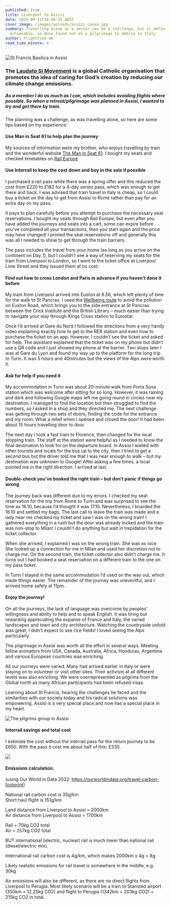 ```yaml
---
published: true
title: Liverpool to Assisi
date: 2025-09-11T18:40:35.885Z
cover_image: /images/uploads/assisi_canva.jpg
summary: Travelling alone as a senior can be a challenge, but is definitely
  achievable, as Anne found out on a pilgrimage to Umbria in Italy
author: FlightFree UK
read_time_minute: 4
---
```

![](/images/uploads/assisi_body_canva.jpg "St Francis Basilica in Assisi")



### The [Laudato Sí Movement](https://laudatosimovement.org/) is a global Catholic organisation that promotes the idea of caring for God’s creation by reducing our climate change emissions.

##### As a member I do as much as I can, which includes avoiding flights where possible. So when a retreat/pilgrimage was planned in Assisi, I wanted to try and get there by train.

The planning was a challenge, as was travelling alone, so here are some tips based on my experience:

#### Use Man in Seat 61 to help plan the journey

My sources of information were my brother, who enjoys travelling by train and the wonderful website [The Man in Seat 61](https://www.seat61.com/). I bought my seats and checked timetables on [Rail Europe](https://www.raileurope.com/?&msclkid=752b756578621fc8cd5e1d291e231901&gclid=752b756578621fc8cd5e1d291e231901&gclsrc=3p.ds&gad_source=7)

#### Use Interrail to keep the cost down and buy in the sale if possible

I purchased a rail pass while there was a spring offer and this reduced the cost from £220 to £182 for a 4-day senior pass, which was enough to get there and back. I was advised that train travel in Italy is cheap, so I could buy a ticket on the day to get from Assisi to Rome rather than pay for an extra day on my pass.

It pays to plan carefully before you attempt to purchase the necessary seat reservations. I bought my seats through Rail Europe, but even after you have added the journeys and seats into a cart, some can expire before you’ve completed all your transactions, then you start again and the price may have changed! I printed the seat reservations off and generally this was all I needed to show to get through the train barriers. 

The pass includes the travel from your home (as long as you arrive on the continent on Day 1), but I couldn’t see a way of reserving my seats for the train from Liverpool to London, so I went to the ticket office at Liverpool Lime Street and they issued them at no cost.

#### Find out how to cross London and Paris in advance if you haven’t done it before

My train from Liverpool arrived into Euston at 8.56, which left plenty of time for the walk to St Pancras. I used the [Wellbeing route](https://sustainablebusiness.springernature.com/ClimateResearchInAction/files/urban-partners-wellbeing-walk-map.pdf) to avoid the pollution on Euston Road, which brings you to the side entrance at St Pancras between the Crick Institute and the British Library – much easier than trying to navigate your way through Kings Cross station to Eurostar.

Once I’d arrived at Gare du Nord I followed the directions from a very handy video explaining exactly how to get to the RER station and even how to purchase the ticket on an app. However, I couldn’t see the ticket and asked for help. The assistant explained that the ticket was on my phone but didn’t use a QR code and I just showed my phone at the barrier. Two stops later I was at Gare du Lyon and found my way up to the platform for the long trip to Turin. It was 5 hours and 40minutes but the views of the Alps were worth it. 

#### Ask for help if you need it

My accommodation in Turin was about 20-minute walk from Porta Susa station which was welcome after sitting for so long. However, it was raining and dark and following Google maps left me going round in circles near my destination. I managed to find the location but then struggled to find the numbers, so I asked in a shop and they directed me. The next challenge was getting through two sets of doors, finding the code for the entrance and my room. What a relief when I opened and closed the door! It had been about 15 hours travelling door to door.

The next day I took a fast train to Florence, then changed for the local stopping train. The staff at the station were helpful as I needed to know the final destination to look for on the departure board. In Assisi I waited with other tourists and locals for the bus up to the city, then I tried to get a second bus but the driver told me that I was near enough to walk – but my destination was unknown to Google! After asking a few times, a local pointed me in the right direction. I arrived at last.

#### Double-check you’ve booked the right train – but don’t panic if things go wrong

The journey back was different due to my errors. I checked my seat reservation for the trip from Rome to Turin and was surprised to see the time as 16.10, because I’d thought it was 17.10. Nevertheless, I boarded the 16.10 and settled my bags. The last call to leave the train was made and a lady near me checked my ticket and saw I was on the wrong train! I gathered everything in a rush but the door was already locked and the train was non-stop to Milan! I couldn’t do anything but wait in trepidation for the ticket collector. 

When she arrived, I explained I was on the wrong train. She was so nice. She looked up a connection for me in Milan and used her discretion not to charge me. On the second train, the ticket collector also didn’t charge me. It turns out I had booked a seat reservation on a different train to the one on my pass ticket.

In Turin I stayed in the same accommodation I’d used on the way out, which made things easier. The remainder of the journey was uneventful, and I arrived home safely at 11pm. 

#### Enjoy the journey!

On all the journeys, the lack of language was overcome by peoples’ willingness and ability to help and to speak English. It was tiring but rewarding appreciating the expanse of France and Italy, the varied landscapes and town and city architecture. Watching the countryside unfold was great, I didn’t expect to see rice fields! I loved seeing the Alps particularly.

The pilgrimage in Assisi was worth all the effort in several ways. Meeting fellow animators from USA, Canada, Australia, Africa, Honduras, Argentina and various European countries was enriching. 

All our journeys were varied. Many had arrived earlier in Italy or were staying on to volunteer or visit other sites. Their activism at all different levels was also enriching. We were overrepresented as pilgrims from the Global north as many African participants had been refused visas. 

Learning about St Francis, hearing the challenges he faced and the similarities with our society today and his radical solutions was empowering. Assisi is a very special place and now has a special place in my heart.

![](/images/uploads/pilgrim-group_alitherland.jpg "The pilgrims group in Assisi")

#### I﻿nterrail savings and total cost

I estimate the cost without the interrail pass for the return journey to be £650. With the pass it cost me about half of this: £330.

![](/images/uploads/train-times-assisi.jpg)

#### Emissions calculation:

(using Our World in Data 2022: <https://ourworldindata.org/travel-carbon-footprint>)

National rail carbon cost is 35g/km\
Short haul flight is 151g/km

Land distance from Liverpool to Assisi = 2000km\
Air distance from Liverpool to Assisi = 1700km

Rail = 70kg CO2 total\
Air = 257kg CO2 total

BUT international (electric, nuclear) rail is much lower than national rail (diesel/electric mix).

International rail carbon cost is 4g/km, which makes 2000km x 4g = 8g

Likely realistic emissions for rail travel is somewhere in the middle, e.g. 30kg

Air emissions will also be different, as there are no direct flights from Liverpool to Perugia. Most likely scenario will be a train to Stansted airport (350km = 12.25kg CO2) and flight to Perugia (1342km = 203kg CO2) = 215kg CO2 in total.